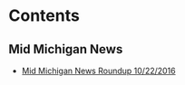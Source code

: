 # Contents

## Mid Michigan News
* [Mid Michigan News Roundup 10/22/2016](midmichiganroundup10222016.md)

